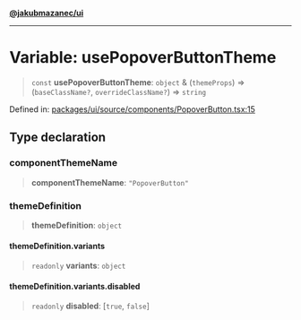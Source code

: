 [**@jakubmazanec/ui**](../README.md)

---

# Variable: usePopoverButtonTheme

> `const` **usePopoverButtonTheme**: `object` & (`themeProps`) => (`baseClassName?`,
> `overrideClassName?`) => `string`

Defined in:
[packages/ui/source/components/PopoverButton.tsx:15](https://github.com/jakubmazanec/tools/blob/c36a857a499e2c0c4f38fc4405cb987b357adf10/packages/ui/source/components/PopoverButton.tsx#L15)

## Type declaration

### componentThemeName

> **componentThemeName**: `"PopoverButton"`

### themeDefinition

> **themeDefinition**: `object`

#### themeDefinition.variants

> `readonly` **variants**: `object`

#### themeDefinition.variants.disabled

> `readonly` **disabled**: \[`true`, `false`\]
